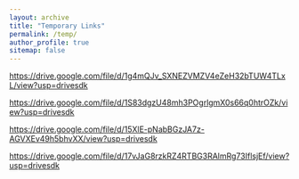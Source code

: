 ```yaml
---
layout: archive
title: "Temporary Links"
permalink: /temp/
author_profile: true
sitemap: false
---
```




https://drive.google.com/file/d/1g4mQJv_SXNEZVMZV4eZeH32bTUW4TLxL/view?usp=drivesdk

https://drive.google.com/file/d/1S83dgzU48mh3POgrlgmX0s66q0htrOZk/view?usp=drivesdk

https://drive.google.com/file/d/15XlE-pNabBGzJA7z-AGVXEv49h5bhvXX/view?usp=drivesdk

https://drive.google.com/file/d/17vJaG8rzkRZ4RTBG3RAlmRg73IflsjEf/view?usp=drivesdk
